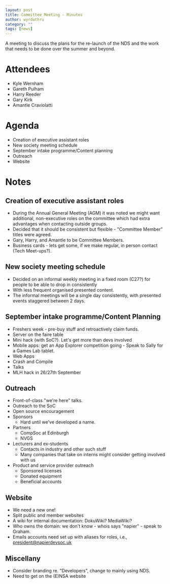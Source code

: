 ```yaml
---
layout: post
title: Committee Meeting - Minutes
author: wyrdathru
category: ""
tags: [news]
---
```

A meeting to discuss the plans for the re-launch of the NDS and the work that needs to be done over the summer and beyond.

# Attendees
* Kyle Wernham
* Gareth Pulham
* Harry Reeder
* Gary Kirk
* Amantle Craviolatti

# Agenda
* Creation of executive assistant roles
* New society meeting schedule
* September intake programme/Content planning
* Outreach
* Website

# Notes

## Creation of executive assistant roles
* During the Annual General Meeting (AGM) it was noted we might want additional, non-executive roles on the committee which had extra advantages when contacting outside groups.
* Decided that it should be consistent but flexible - "Committee Member" titles were agreed.
* Gary, Harry, and Amantle to be Committee Members.
* Business cards - lets get some, if we make regular, in person contact (Tech Meet-ups?).

## New society meeting schedule
* Decided on an informal weekly meeting in a fixed room (C27?) for people to be able to drop in consistently
* With less frequent organised presented content.
* The informal meetings will be a single day consistently, with presented events staggered between 2 days.

## September intake programme/Content Planning
* Freshers week - pre-buy stuff and retroactively claim funds.
* Server on the faire table
* Mini hack (with SoC?). Let's get more than devs involved
* Mobile apps: get an App Explorer competition going - Speak to Sally for a Games Lab tablet.
* Web Apps
* Crash and Compile
* Talks
* MLH hack in 26/27th September

## Outreach
* Front-of-class "we're here" talks.
* Outreach to the SoC
* Open source encouragement
* Sponsors
    * Hard until we've developed a name.
* Partners
    * CompSoc at Edinburgh
    * NVGS
* Lecturers and ex-students
    * Contacts in industry and other such stuff
    * Many companies that take on interns might consider getting involved with us
* Product and service provider outreach
    * Sponsored licenses
    * Donated equipment
    * Beneficial accounts

## Website
* We need a new one!
* Split public and member websites
* A wiki for internal documentation: DokuWiki? MediaWiki?
* Who owns the domain: we don't know - whois says "napier" - speak to Graham.
* Emails accounts need set up with aliases for roles, i.e., president@napierdevsoc.uk

## Miscellany
* Consider branding re. "Developers", change to mainly using NDS.
* Need to get on the (E)NSA website
